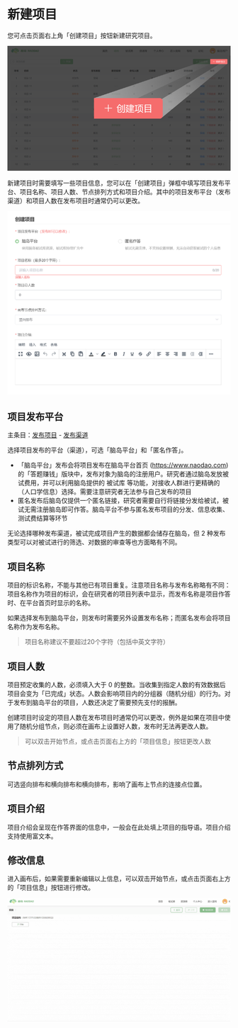 # 新建项目 <!-- {docsify-ignore-all} -->

[](https://player.bilibili.com/player.html?aid=551750765&bvid=BV1ei4y127kS&cid=515182072&page=2 ':include :type=iframe')

您可点击页面右上角「创建项目」按钮新建研究项目。

![](imgs/projects1-1/Frame%2015.png)

新建项目时需要填写一些项目信息，您可以在「创建项目」弹框中填写项目发布平台、项目名称、项目人数、节点排列方式和项目介绍。其中的项目发布平台（发布渠道）和项目人数在发布项目时通常仍可以更改。

![](imgs/projects1-1/image.png)

## 项目发布平台

主条目：[发布项目](project1-3.md) - [发布渠道](project1-3.md#发布渠道)

选择项目发布的平台（渠道），可选「脑岛平台」和「匿名作答」。

* 「脑岛平台」发布会将项目发布在脑岛平台首页 (https://www.naodao.com) 的「答题赚钱」版块中，发布对象为脑岛的注册用户。研究者通过脑岛发放被试费用，并可以利用脑岛提供的 被试库 等功能，对接收人群进行更精确的（人口学信息）选择。需要注意研究者无法参与自己发布的项目
* 匿名发布后脑岛仅提供一个匿名链接，研究者需要自行将链接分发给被试，被试无需注册脑岛即可作答。脑岛平台不参与匿名发布项目的分发、信息收集、测试费结算等环节

无论选择哪种发布渠道，被试完成项目产生的数据都会储存在脑岛，但 2 种发布类型可以对被试进行的筛选、对数据的审查等也方面略有不同。

## 项目名称

项目的标识名称，不能与其他已有项目重复。注意项目名称与发布名称略有不同：项目名称作为项目的标识，会在研究者的项目列表中显示，而发布名称是项目作答时、在平台首页时显示的名称。

如果选择发布到脑岛平台，则发布时需要另外设置发布名称；而匿名发布会将项目名称作为发布名称。

> 项目名称建议不要超过20个字符（包括中英文字符）

## 项目人数

项目预定收集的人数，必须填入大于 0 的整数。当收集到指定人数的有效数据后项目会变为「已完成」状态。人数会影响项目内的分组器（随机分组）的行为。对于发布到脑岛平台的项目，人数还决定了需要预先支付的报酬。

创建项目时设定的项目人数在发布项目时通常仍可以更改，例外是如果在项目中使用了随机分组节点，则必须在画布上设置好人数，发布时无法再更改人数。

> 可以双击开始节点，或点击页面右上方的「项目信息」按钮更改人数

## 节点排列方式

可选竖向排布和横向排布和横向排布，影响了画布上节点的连接点位置。

## 项目介绍

项目介绍会呈现在作答界面的信息中，一般会在此处填上项目的指导语。项目介绍支持使用富文本。

## 修改信息

进入画布后，如果需要重新编辑以上信息，可以双击开始节点，或点击页面右上方的「项目信息」按钮进行修改。

![](imgs/projects1-1/6-1.1.gif)
